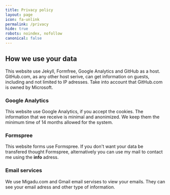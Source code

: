 ```yaml
---
title: Privacy policy
layout: page
icon: fa-unlink
permalink: /privacy
hide: true
robots: noindex, nofollow
canonical: false
---
```


## How we use your data

This website use Jekyll, Formfree, Google Analytics and GitHub as a host.
GitHub.com, as any other host serive, can get information on guests, including and not limited to IP adresses. Take into account that GitHub.com is owned by Microsoft.

### Google Analytics
This website use Google Analytics, if you accept the cookies. The information that we receive is minimal and anonimized. We keep them the minimum time of 14 months allowed for the system.

### Formspree
This website forms use Formspree. If you don't want your data be transfered thought Formspree, alternatively you can use my mail to contact me using the **info** adress.

### Email services
We use Migadu.com and Gmail email servises to view your emails. They can see your email adress and other type of information.
